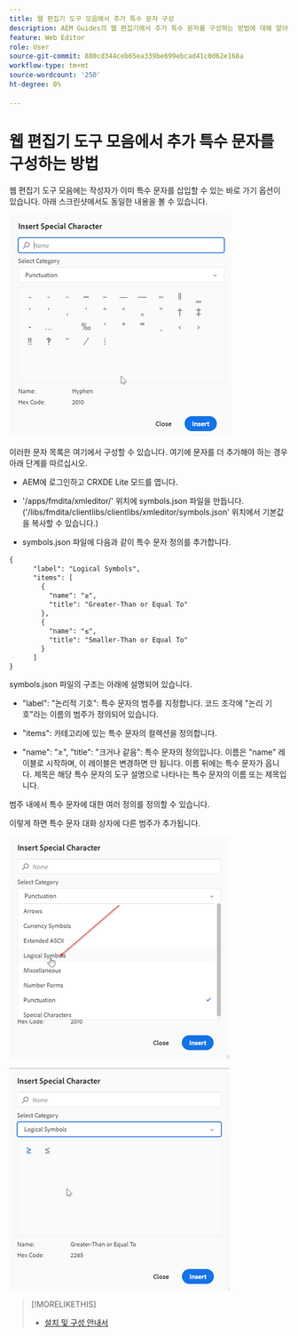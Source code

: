 ```yaml
---
title: 웹 편집기 도구 모음에서 추가 특수 문자 구성
description: AEM Guides의 웹 편집기에서 추가 특수 문자를 구성하는 방법에 대해 알아봅니다.
feature: Web Editor
role: User
source-git-commit: 880cd344ceb65ea339be699ebcad41c0d62e168a
workflow-type: tm+mt
source-wordcount: '250'
ht-degree: 0%

---
```


# 웹 편집기 도구 모음에서 추가 특수 문자를 구성하는 방법

웹 편집기 도구 모음에는 작성자가 이미 특수 문자를 삽입할 수 있는 바로 가기 옵션이 있습니다.
아래 스크린샷에서도 동일한 내용을 볼 수 있습니다.

![특수 문자](assets/special-chars.png)


이러한 문자 목록은 여기에서 구성할 수 있습니다. 여기에 문자를 더 추가해야 하는 경우 아래 단계를 따르십시오.

+ AEM에 로그인하고 CRXDE Lite 모드를 엽니다.

+ &#39;/apps/fmdita/xmleditor/&#39; 위치에 symbols.json 파일을 만듭니다. (&#39;/libs/fmdita/clientlibs/clientlibs/xmleditor/symbols.json&#39; 위치에서 기본값을 복사할 수 있습니다.)

+ symbols.json 파일에 다음과 같이 특수 문자 정의를 추가합니다.

```
{
      "label": "Logical Symbols",
      "items": [
        {
          "name": "≥",
          "title": "Greater-Than or Equal To"
        },
        {
          "name": "≤",
          "title": "Smaller-Than or Equal To"
        }
      ]
}
```

symbols.json 파일의 구조는 아래에 설명되어 있습니다.

+ &quot;label&quot;: &quot;논리적 기호&quot;: 특수 문자의 범주를 지정합니다. 코드 조각에 &quot;논리 기호&quot;라는 이름의 범주가 정의되어 있습니다.

+ &quot;items&quot;: 카테고리에 있는 특수 문자의 컬렉션을 정의합니다.

+ &quot;name&quot;: &quot;≥&quot;, &quot;title&quot;: &quot;크거나 같음&quot;: 특수 문자의 정의입니다. 이름은 &quot;name&quot; 레이블로 시작하며, 이 레이블은 변경하면 안 됩니다. 이름 뒤에는 특수 문자가 옵니다. 제목은 해당 특수 문자의 도구 설명으로 나타나는 특수 문자의 이름 또는 제목입니다.

범주 내에서 특수 문자에 대한 여러 정의를 정의할 수 있습니다.

이렇게 하면 특수 문자 대화 상자에 다른 범주가 추가됩니다.

![특수 기호 범주](assets/special-char-category.png)

![특수 문자 삽입](assets/insert-special-char.png)

>[!MORELIKETHIS]
>
>+ [설치 및 구성 안내서](https://helpx.adobe.com/content/dam/help/en/xml-documentation-solution/3-6/XML-Documentation-for-Adobe-Experience-Manager_Installation-Configuration-Guide_EN.pdf)
